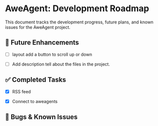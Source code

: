 # AweAgent: Development Roadmap

This document tracks the development progress, future plans, and known issues for the AweAgent project.

## 🚀 Future Enhancements

- [ ] layout add a button to scroll up or down

- [ ] Add description tell about the files in the project.

## ✅ Completed Tasks

- [x] RSS feed
- [x] Connect to aweagents


## 🐞 Bugs & Known Issues
